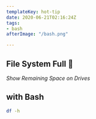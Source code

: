 ```yaml
---
templateKey: hot-tip
date: 2020-06-21T02:16:24Z
tags:
- bash
afterImage: "/bash.png"

---
```


## File System Full 🤔

_Show Remaining Space on Drives_

## with **Bash**

```bash
df -h
```
